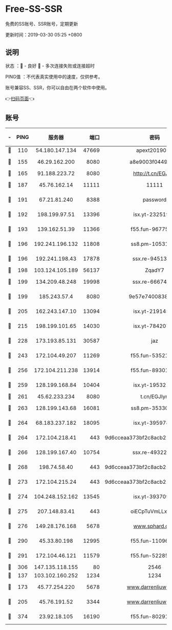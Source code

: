 # Free-SS-SSR

免费的SS账号、SSR账号，定期更新

更新时间：2019-03-30 05:25 +0800

## 说明

状态     ：🙂 - 良好 🙁 - 多次连接失败或连接超时

PING值   ：不代表真实使用中的速度，仅供参考。

账号兼容SS、SSR，你可以自由在两个软件中使用。

👉[扫码页面](https://liesauer.github.io/Free-SS-SSR/)👈

## 账号

|-|PING|服务器|端口|密码|加密方式|区域|
|:----:|:----:|:-----:|-----:|:----:|:----:|:----:|
|🙂|110|54.180.147.134|47669|apext2019001|chacha20|KR|
|🙂|155|46.29.162.200|8080|a8e9003f0449cea5|chacha20-ietf|RU|
|🙂|165|91.188.223.72|8080|http://t.cn/EGJIyrl|rc4-md5|RU|
|🙂|187|45.76.162.14|11111|11111|aes-256-cfb|SG|
|🙂|191|67.21.81.240|8388|password|aes-256-cfb|US|
|🙂|192|198.199.97.51|13396|isx.yt-23251925|aes-256-cfb|US|
|🙂|193|139.162.51.39|11366|f55.fun-96775690|aes-256-cfb|SG|
|🙂|196|192.241.196.132|11808|ss8.pm-10531723|aes-256-cfb|US|
|🙂|196|192.241.198.43|17878|ssx.re-94513263|aes-256-cfb|US|
|🙂|198|103.124.105.189|56137|ZqadY7|chacha20|US|
|🙂|199|134.209.48.248|19998|ssx.re-66674376|aes-256-cfb|US|
|🙂|199|185.243.57.4|8080|9e57e7400838a01e|chacha20-ietf|US|
|🙂|205|162.243.147.10|13094|isx.yt-21914576|aes-256-cfb|US|
|🙂|215|198.199.101.65|14030|isx.yt-78420788|aes-256-cfb|US|
|🙂|228|173.193.85.131|30587|jaz|aes-256-cfb|US|
|🙂|243|172.104.49.207|11269|f55.fun-53521114|aes-256-cfb|SG|
|🙂|256|172.104.211.238|13914|f55.fun-89301150|aes-256-cfb|US|
|🙂|259|128.199.168.84|10404|isx.yt-19532178|aes-256-cfb|SG|
|🙂|261|45.62.233.234|8080|t.cn/EGJIyrl|rc4-md5|CA|
|🙂|263|128.199.143.68|16081|ss8.pm-35330221|aes-256-cfb|SG|
|🙂|264|68.183.237.182|18095|isx.yt-39597881|aes-256-cfb|SG|
|🙂|264|172.104.218.41|443|9d6cceaa373bf2c8acb22e60b6a58be6|aes-256-cfb|US|
|🙂|266|128.199.167.40|10754|ssx.re-49322932|aes-256-cfb|SG|
|🙂|268|198.74.58.40|443|9d6cceaa373bf2c8acb22e60b6a58be6|aes-256-cfb|US|
|🙂|273|172.104.215.24|443|9d6cceaa373bf2c8acb22e60b6a58be6|aes-256-cfb|US|
|🙂|274|104.248.152.162|13545|isx.yt-39370951|aes-256-cfb|SG|
|🙂|275|207.148.83.41|443|oiECpTuVmLLxk4Ts|aes-256-cfb|AU|
|🙂|276|149.28.176.168|5678|www.sphard.com|aes-256-cfb|AU|
|🙂|290|45.33.80.198|12995|f55.fun-11096059|aes-256-cfb|US|
|🙂|291|172.104.46.121|11579|f55.fun-52285743|aes-256-cfb|SG|
|🙂|306|147.135.118.155|80|2546|chacha20|US|
|🙂|137|103.102.160.252|1234|1234|rc4-md5|JP|
|🙂|173|45.77.254.220|5678|www.darrenliuwei.com|aes-256-cfb|SG|
|🙂|205|45.76.191.52|3344|www.darrenliuwei.com|aes-256-cfb|JP|
|🙂|374|23.92.18.105|16190|f55.fun-80291265|aes-256-cfb|US|

